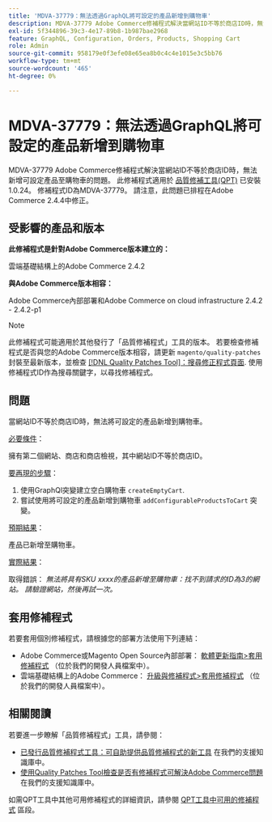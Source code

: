 ```yaml
---
title: 'MDVA-37779：無法透過GraphQL將可設定的產品新增到購物車'
description: MDVA-37779 Adobe Commerce修補程式解決當網站ID不等於商店ID時，無法新增可設定產品至購物車的問題。 安裝[Quality Patches Tool (QPT)](/help/announcements/adobe-commerce-announcements/magento-quality-patches-released-new-tool-to-self-serve-quality-patches.md) 1.0.24時，即可使用此修補程式。 修補程式ID為MDVA-37779。 請注意，此問題已排程在Adobe Commerce 2.4.4中修正。 
exl-id: 5f344896-39c3-4e17-89b8-1b987bae2968
feature: GraphQL, Configuration, Orders, Products, Shopping Cart
role: Admin
source-git-commit: 958179e0f3efe08e65ea8b0c4c4e1015e3c5bb76
workflow-type: tm+mt
source-wordcount: '465'
ht-degree: 0%

---
```


# MDVA-37779：無法透過GraphQL將可設定的產品新增到購物車

MDVA-37779 Adobe Commerce修補程式解決當網站ID不等於商店ID時，無法新增可設定產品至購物車的問題。 此修補程式適用於 [品質修補工具(QPT)](/help/announcements/adobe-commerce-announcements/magento-quality-patches-released-new-tool-to-self-serve-quality-patches.md) 已安裝1.0.24。 修補程式ID為MDVA-37779。 請注意，此問題已排程在Adobe Commerce 2.4.4中修正。

## 受影響的產品和版本

**此修補程式是針對Adobe Commerce版本建立的：**

雲端基礎結構上的Adobe Commerce 2.4.2

**與Adobe Commerce版本相容：**

Adobe Commerce內部部署和Adobe Commerce on cloud infrastructure 2.4.2 - 2.4.2-p1

>[!NOTE]
>
>此修補程式可能適用於其他發行了「品質修補程式」工具的版本。 若要檢查修補程式是否與您的Adobe Commerce版本相容，請更新 `magento/quality-patches` 封裝至最新版本，並檢查 [[!DNL Quality Patches Tool]：搜尋修正程式頁面](https://devdocs.magento.com/quality-patches/tool.html#patch-grid). 使用修補程式ID作為搜尋關鍵字，以尋找修補程式。

## 問題

當網站ID不等於商店ID時，無法將可設定的產品新增到購物車。

<u>必要條件</u>：

擁有第二個網站、商店和商店檢視，其中網站ID不等於商店ID。

<u>要再現的步驟</u>：

1. 使用GraphQl突變建立空白購物車 `createEmptyCart`.
1. 嘗試使用將可設定的產品新增到購物車 `addConfigurableProductsToCart` 突變。

<u>預期結果</u>：

產品已新增至購物車。

<u>實際結果</u>：

取得錯誤： *無法將具有SKU xxxx的產品新增至購物車：找不到請求的ID為3的網站。 請驗證網站，然後再試一次。*

## 套用修補程式

若要套用個別修補程式，請根據您的部署方法使用下列連結：

* Adobe Commerce或Magento Open Source內部部署： [軟體更新指南>套用修補程式](https://devdocs.magento.com/guides/v2.4/comp-mgr/patching/mqp.html) （位於我們的開發人員檔案中）。
* 雲端基礎結構上的Adobe Commerce： [升級與修補程式>套用修補程式](https://devdocs.magento.com/cloud/project/project-patch.html) （位於我們的開發人員檔案中）。


## 相關閱讀

若要進一步瞭解「品質修補程式」工具，請參閱：

* [已發行品質修補程式工具：可自助提供品質修補程式的新工具](/help/announcements/adobe-commerce-announcements/magento-quality-patches-released-new-tool-to-self-serve-quality-patches.md) 在我們的支援知識庫中。
* [使用Quality Patches Tool檢查是否有修補程式可解決Adobe Commerce問題](/help/support-tools/patches-available-in-qpt-tool/check-patch-for-magento-issue-with-magento-quality-patches.md) 在我們的支援知識庫中。

如需QPT工具中其他可用修補程式的詳細資訊，請參閱 [QPT工具中可用的修補程式](https://support.magento.com/hc/en-us/sections/360010506631-Patches-available-in-QPT-tool-) 區段。
